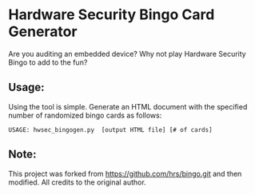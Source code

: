 Hardware Security Bingo Card Generator
====================

Are you auditing an embedded device? Why not play Hardware Security Bingo to add to the fun?


Usage:
------

Using the tool is simple. Generate an HTML document with the specified number of randomized bingo cards as follows:

```
USAGE: hwsec_bingogen.py  [output HTML file] [# of cards]
```


Note:
------

This project was forked from https://github.com/hrs/bingo.git and then modified. All credits to the original author.
